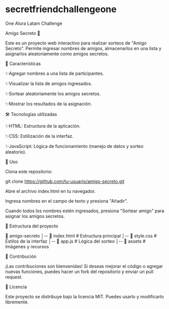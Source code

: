 # secretfriendchallengeone
 One Alura Latam Challenge

Amigo Secreto 🎁

Este es un proyecto web interactivo para realizar sorteos de "Amigo Secreto". Permite ingresar nombres de amigos, almacenarlos en una lista y asignarlos aleatoriamente como amigos secretos.

🚀 Características

✨Agregar nombres a una lista de participantes.

✨Visualizar la lista de amigos ingresados.

✨Sortear aleatoriamente los amigos secretos.

✨Mostrar los resultados de la asignación.

🛠️ Tecnologías utilizadas

✨HTML: Estructura de la aplicación.

✨CSS: Estilización de la interfaz.

✨JavaScript: Lógica de funcionamiento (manejo de datos y sorteo aleatorio).

📌 Uso

Clona este repositorio:

git clone https://github.com/tu-usuario/amigo-secreto.git

Abre el archivo index.html en tu navegador.

Ingresa nombres en el campo de texto y presiona "Añadir".

Cuando todos los nombres estén ingresados, presiona "Sortear amigo" para asignar los amigos secretos.

📂 Estructura del proyecto

📂 amigo-secreto
│-- 📄 index.html  # Estructura principal
│-- 📄 style.css   # Estilos de la interfaz
│-- 📄 app.js      # Lógica del sorteo
│-- 📂 assets      # Imágenes y recursos

🤝 Contribución

¡Las contribuciones son bienvenidas! Si deseas mejorar el código o agregar nuevas funciones, puedes hacer un fork del repositorio y enviar un pull request.

📜 Licencia

Este proyecto se distribuye bajo la licencia MIT. Puedes usarlo y modificarlo libremente.
